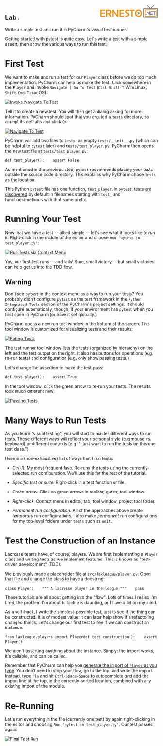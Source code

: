
<img align="right" src="../logo.png">


Lab . 
----------------------------

Write a simple test and run it in PyCharm's visual test runner.


Getting started with pytest is quite easy. Let's write a test with a
simple assert, then show the various ways to run this test.

First Test
==========

We want to make and run a test for our `Player` class before we do too
much implementation. PyCharm can help us make the test. Click somewhere
in the `Player` and invoke `Navigate | Go To Test` (`Ctrl-Shift-T`
Win/Linux, `Shift-Cmd-T` macOS):

[![Invoke Navigate To
Test](./images/invoke_navigate_to_test.png "Invoke Navigate To Test")](./images/invoke_navigate_to_test.png)

Tell it to create a new test. You will then get a dialog asking for more
information. PyCharm should spot that you created a `tests` directory,
so accept its defaults and click `OK`:

[![Navigate To
Test](./images/navigate_to_test.png "Navigate To Test")](./images/navigate_to_test.png)

PyCharm will add two files to `tests`: an empty `tests/__init__.py`
(which can be helpful to `pytest` later) and `tests/test_player.py`.
PyCharm then opens the new test file at `tests/test_player.py`:

``` {.prism-code .language-python .content style="color: rgb(156, 220, 254); background-color: rgb(30, 30, 30); font-size: large;"}
def test_player():    assert False
```

As mentioned in the previous step, `pytest` recommends placing your
tests outside the source code directory. This explains why PyCharm chose
`tests` as the location.

This Python `pytest` file has one function, `test_player`. In `pytest`,
tests [are
discovered](https://docs.pytest.org/en/latest/goodpractices.html#conventions-for-python-test-discovery)
by default in filenames starting with `test_` and functions/methods with
that same prefix.

Running Your Test
=================

Now that we have a test -- albeit simple -- let's see what it looks like
to *run* it. Right-click in the middle of the editor and choose
`Run 'pytest in test_player.py'`:

[![Run Tests via Context
Menu](./images/context_menu.png "Run Tests via Context Menu")](./images/context_menu.png)

Yay, our first test runs -- and fails! Sure, small victory -- but small
victories can help get us into the TDD flow.

Warning
-------

Don't see `pytest` in the context menu as a way to run your tests? You
probably didn't configure `pytest` as the test framework in the
`Python Integrated Tools` section of the PyCharm's project settings. It
should configure automatically, though, if your environment has `pytest`
when you first open in PyCharm (or have it set globally.)

PyCharm opens a new run tool window in the bottom of the screen. This
tool window is customized for visualizing tests and their results:

[![Failing
Tests](./images/tests_tool_window_fail.png "Failing Tests")](./images/tests_tool_window_fail.png)

The test runner tool window lists the tests (organized by hierarchy) on
the left and the test output on the right. It also has buttons for
operations (e.g. re-run tests) and configuration (e.g. only show passing
tests.)

Let's change the assertion to make the test pass:

``` {.prism-code .language-python .content style="color: rgb(156, 220, 254); background-color: rgb(30, 30, 30); font-size: large;"}
def test_player():    assert True
```

In the tool window, click the green arrow to re-run your tests. The
results look much different now:

[![Passing
Tests](./images/tests_tool_window_pass.png "Passing Tests")](./images/tests_tool_window_pass.png)

Many Ways to Run Tests
======================

As you learn "visual testing", you will start to master different ways
to run tests. These different ways will reflect your personal style
(e.g.mouse vs. keyboard) or different contexts (e.g. "I just want to run
the tests on this one test class.")

Here is a (non-exhaustive) list of ways that I run tests:

-   *Ctrl-R*. My most frequent fave. Re-runs the tests using the
    currently-selected run configuration. We'll use this for the rest of
    the tutorial.

-   *Specific test or suite*. Right-click in a test function or file.

-   *Green arrow*. Click on green arrows in toolbar, gutter, tool
    window.

-   *Right-click*. Context menu in editor, tab, tool window, project
    tool folder.

-   *Permanent run configuration*. All of the approaches above create
    *temporary* run configurations. I also make *permanent* run
    configurations for my top-level folders under `tests` such as
    `unit`.

Test the Construction of an Instance
====================================

Lacrosse teams have, of course, players. We are first implementing a
`Player` class and writing tests as we implement features. This is known
as "test-driven development" (TDD).

We previously made a placeholder file at `src/laxleague/player.py`. Open
that file and change the class to have a docstring:

``` {.prism-code .language-python .content style="color: rgb(156, 220, 254); background-color: rgb(30, 30, 30); font-size: large;"}
class Player:    """ A lacrosse player in the league """    pass
```

These tutorials are all about getting into the "flow". Lots of times I
resist: I'm tired, the problem I'm about to tackle is daunting, or I
have a lot on my mind.

As a self-hack, I write the simplest-possible test, just to see if the
thing can be constructed. It is of modest value: it can later help show
if a refactoring changed things. Let's change our first test to see if
we can construct an instance:

``` {.prism-code .language-python .content style="color: rgb(156, 220, 254); background-color: rgb(30, 30, 30); font-size: large;"}
from laxleague.players import Playerdef test_construction():    assert Player()
```

We aren't asserting anything about the instance. Simply: the import
works, it's callable, and can be called.

Remember that PyCharm can help you [generate the import of `Player` as
you
type](https://www.jetbrains.com/pycharm/guide/tips/generate-imports-while-typing/).
You don't need to stop your flow, go to the top, and write the import.
Instead, type `Pla` and hit `Ctrl-Space-Space` to autocomplete *and* add
the import line at the top, in the correctly-sorted location, combined
with any existing import of the module.

Re-Running
==========

Let's run everything in the file (currently one test) by again
right-clicking in the editor and choosing
`Run 'pytest in test_player.py'`. Our test passes again:

[![Final Test
Run](./images/final_test_run.png "Final Test Run")](https://www.jetbrains.com/pycharm/guide/static/6e88c9f8893638cbe38c1894ec2275ad/29114/final_test_run.png)
